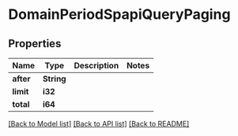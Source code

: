 # DomainPeriodSpapiQueryPaging

## Properties

Name | Type | Description | Notes
------------ | ------------- | ------------- | -------------
**after** | **String** |  |
**limit** | **i32** |  |
**total** | **i64** |  |

[[Back to Model list]](../README.md#documentation-for-models) [[Back to API list]](../README.md#documentation-for-api-endpoints) [[Back to README]](../README.md)
